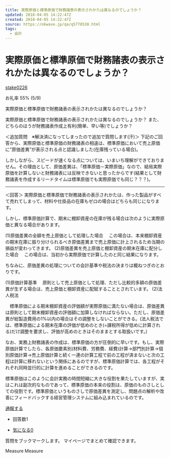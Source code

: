 ```yaml
---
title: 実際原価と標準原価で財務諸表の表示されかたは異なるのでしょうか？
updated: 2018-04-05 14:22:47Z
created: 2018-04-05 14:22:47Z
source: https://okwave.jp/qa/q5778538.html
tags:
  - 会計
---
```


# 実際原価と標準原価で財務諸表の表示されかたは異なるのでしょうか？

 [stake0226](https://okwave.jp/profile/u1343181.html)

お礼率 55% (5/9)

実際原価と標準原価で財務諸表の表示されかたは異なるのでしょうか？

実際原価と標準原価で財務諸表の表示されかたは異なるのでしょうか？
また、どちらのほうが財務諸表作成上有利(簡単、早い等)でしょうか？

＜追加質問　※解決済になってしまったので追加で質問します(汗)＞
下記のご回答から、実際原価と標準原価の財務諸表の相違は、標準原価において売上原価に”原価差異”が表示される点と認識しました(在庫残っている場合)。

しかしながら、スピードが速くなる点については、いまいち理解ができておりません。その理由として、原価差異は、「標準原価－実際原価」なので、結局実際原価を計算しないと財務諸表には反映できないと思ったからです(結果として財務諸表を作成するリードタイムは標準原価でも実際原価でも同じ？？？)。

--------------------------------------------------------------------------
＜回答＞
実際原価と標準原価で財務諸表の表示されかたは、作った製品がすべて売れてしまって、材料や仕掛品の在庫もゼロの場合はどちらも同じになります。

しかし、標準原価計算で、期末に棚卸資産の在庫が残る場合は次のように実際原価と異なる場合があります。

(1)原価差異の全額を売上原価として処理した場合
　この場合は、本来棚卸資産の期末在庫に振り分けられるべき原価差異まで売上原価に計上されるため当期の損益が変わってきます。
(2)原価差異を売上原価と棚卸資産の期末在庫に配分した場合
　この場合は、当初から実際原価で計算したのと同じ結果になります。

ちなみに、原価差異の処理についての会計基準や税法の決まりは概ねつぎのとおりです。

(1)原価計算基準
　原則として売上原価として処理、ただし比較的多額の原価差異が生ずる場合は、売上原価と棚卸資産に配賦することとされています。
(2)法人税法

　標準原価による期末棚卸資産の評価額が実際原価に満たない場合は、原価差異は原則として期末棚卸資産の評価額に加算しなければならない。ただし、原価差異が総製造費用の1%以内の場合はその調整をしないことができる。(法人税法では、標準原価による期末在庫の評価が低めのとき(=課税所得が低めに計算される)だけ調整を要求し、評価が高めのときはそのままとする取扱いです。)

なお、実務上財務諸表の作成は、標準原価の方が圧倒的に早いです。もし、実際原価計算でしたら、各原価要素別(材料費、労務費、経費)計算→部門別計算→個別原価計算→売上原価計算と続く一連の計算工程で前の工程が済まないと次の工程は計算に移れないという関係にあるのですが、標準原価計算では、各工程がそれぞれ同時並行的に計算を進めることができるのです。

標準原価はこのように会計実務の時間短縮に大きな役割を果たしていますが、実はこれは副次的なものであって、標準原価の本来の役割は、原価のものさしとしての役割です。標準原価というものさしで原価差異を測定し、問題点の解析や改善にフィードバックする経営管理システムに組み込まれているのです。

 [通報する](https://okwave.jp/question/report?qid=5778538)

- 回答数1

- [気になる0](#)

質問をブックマークします。
マイページでまとめて確認できます。

Measure
Measure